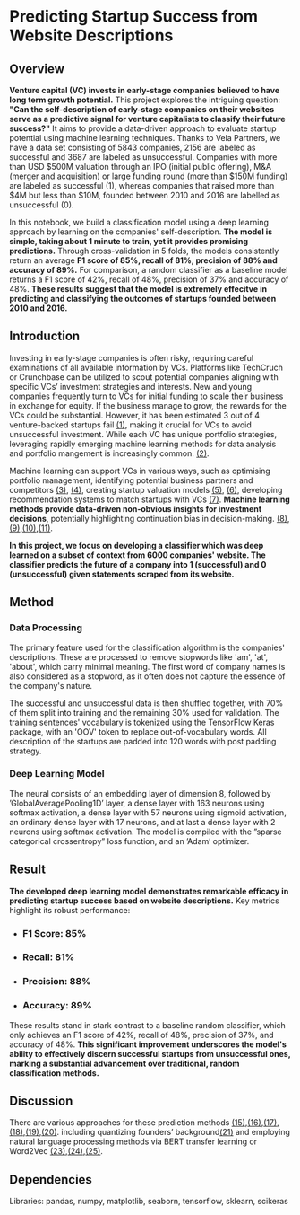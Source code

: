 # Predicting Startup Success from Website Descriptions

## Overview

**Venture capital (VC) invests in early-stage companies believed to have long term growth potential.** This project explores the intriguing question: **"Can the self-description of early-stage companies on their websites serve as a predictive signal for venture capitalists to classify their future success?"** It aims to provide a data-driven approach to evaluate startup potential using machine learning techniques. Thanks to Vela Partners, we have a data set consisting of 5843 companies, 2156 are labeled as successful and 3687 are labeled as unsuccessful. Companies with more than USD $500M valuation through an IPO (initial public offering), M&A (merger and acquisition) or large funding round (more than $150M funding) are labeled as successful (1), whereas companies that raised more than $4M but less than $10M, founded between 2010 and 2016 are labelled as unsuccessful (0). 

In this notebook, we build a classification model using a deep learning approach by learning on the companies' self-description. **The model is simple, taking about 1 minute to train, yet it provides promising predictions.** Through cross-validation in 5 folds, the models consistently return an average **F1 score of 85%, recall of 81%, precision of 88% and accuracy of 89%.** For comparison, a random classifier as a baseline model returns a F1 score of 42%, recall of 48%, precision of 37% and accuracy of 48%. **These results suggest that the model is extremely effecitve in predicting and classifying the outcomes of startups founded between 2010 and 2016.** 

## Introduction

Investing in early-stage companies is often risky, requiring careful examinations of all available information by VCs. Platforms like TechCruch or Crunchbase can be utilized to scout potential companies aligning with specific VCs’ investment strategies and interests. New and young companies frequently turn to VCs for initial funding to scale their business in exchange for equity. If the business manage to grow, the rewards for the VCs could be substantial. However, it has been estimated 3 out of 4 venture-backed startups fail [(1)](https://www.wsj.com/articles/SB10000872396390443720204578004980476429190), making it crucial for VCs to avoid unsuccessful investment. While each VC has unique portfolio strategies, leveraging rapidly emerging machine learning methods for data analysis and portfolio mangement is increasingly common. [(2)](https://francesco-ai.medium.com/artificial-intelligence-and-venture-capital-af5ada4003b1).

Machine learning can support VCs in various ways, such as optimising portfolio management, identifying potential business partners and competitors [(3)](https://github.com/velapartners/weave), [(4)](https://github.com/velapartners/midas_touch_v2), creating startup valuation models [(5)](http://cs230.stanford.edu/projects_fall_2020/reports/55791766.pdf), [(6)](https://doi.org/10.1007/978-3-030-72113-8_12), developing recommendation systems to match startups with VCs [(7)](https://doi.org/https://doi.org/10.1016/j.ins.2019.11.045). **Machine learning methods provide data-driven non-obvious insights for investment decisions**, potentially highlighting continuation bias in decision-making. [(8)](https://techcrunch.com/2015/09/24/the-surprising-bias-of-venture-capital-decision-making/),[(9)](https://doi.org/10.1177/0971355713490818),[(10)](https://doi.org/http://dx.doi.org/10.2139/ssrn.3163955),[(11)](https://doi.org/http://dx.doi.org/10.2139/ssrn.4135861).

**In this project, we focus on developing a classifier which was deep learned on a subset of context from 6000 companies' website. The classifier predicts the future of a company into 1 (successful) and 0 (unsuccessful) given statements scraped from its website.** 

## Method

### Data Processing

The primary feature used for the classification algorithm is the companies' descriptions. These are processed to remove stopwords like 'am', 'at', 'about', which carry minimal meaning. The first word of company names is also considered as a stopword, as it often does not capture the essence of the company's nature.

The successful and unsuccessful data is then shuffled together, with 70% of them split into training and the remaining 30% used for validation. The training sentences' vocabulary is tokenized using the TensorFlow Keras package, with an 'OOV' token to replace out-of-vocabulary words. All description of the startups are padded into 120 words with post padding strategy.

### Deep Learning Model

The neural consists of an embedding layer of dimension 8, followed by ’GlobalAveragePooling1D’ layer, a dense layer with 163 neurons using softmax activation, a dense layer with 57 neurons using sigmoid activation, an ordinary dense layer with 17 neurons, and at last a dense layer with 2 neurons using softmax activation. The model is compiled with the ”sparse categorical crossentropy” loss function, and an ’Adam’ optimizer.

## Result

**The developed deep learning model demonstrates remarkable efficacy in predicting startup success based on website descriptions.** Key metrics highlight its robust performance:

- ### F1 Score: 85%
- ### Recall: 81%
- ### Precision: 88%
- ### Accuracy: 89%

These results stand in stark contrast to a baseline random classifier, which only achieves an F1 score of 42%, recall of 48%, precision of 37%, and accuracy of 48%. **This significant improvement underscores the model's ability to effectively discern successful startups from unsuccessful ones, marking a substantial advancement over traditional, random classification methods.**

## Discussion

There are various approaches for these prediction methods [(15)](https://www.imperial.ac.uk/media/imperial-college/faculty-of-natural-sciences/department-of-mathematics/math-finance/HENGSTBERGER_THOMAS_01822754.pdf),[(16)](https://doi.org/10.1109/ACCESS.2019.2938659),[(17)](https://doi.org/https://doi.org/10.1016/j.jfds.2021.04.001),[(18)](https://doi.org/https://doi.org/10.1016/j.jfds.2021.04.001),[(19)](https://doi.org/10.48550/ARXIV.2210.14195),[(20)](https://github.com/velapartners/moneyball-temporal-v1). including quantizing founders’ background[(21)](https://github.com/velapartners/moneyball-v2/blob/main/Vela_Partners_Project.pdf) and employing natural language processing methods via BERT transfer learning or Word2Vec [(23)](https://github.com/velapartners/maverick),[(24)](https://github.com/velapartners/twins-v2),[(25)](https://github.com/velapartners/moneyball-v3).

## Dependencies
Libraries: pandas, numpy, matplotlib, seaborn, tensorflow, sklearn, scikeras
